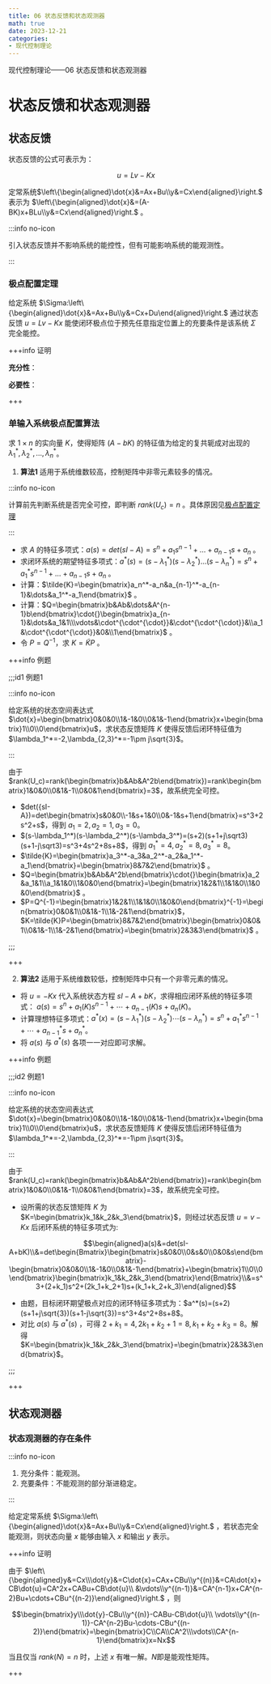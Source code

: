 ```yaml
---
title: 06 状态反馈和状态观测器
math: true
date: 2023-12-21
categories:
- 现代控制理论
---
```


现代控制理论——06 状态反馈和状态观测器

<!-- more -->

# 状态反馈和状态观测器

## 状态反馈

状态反馈的公式可表示为：

$$u=Lv-Kx     \tag{1}$$

定常系统$\left\{\begin{aligned}\dot{x}&=Ax+Bu\\y&=Cx\end{aligned}\right.$ 表示为 $\left\{\begin{aligned}\dot{x}&=(A-BK)x+BLu\\y&=Cx\end{aligned}\right.$ 。

:::info no-icon

引入状态反馈并不影响系统的能控性，但有可能影响系统的能观测性。

:::

### 极点配置定理

给定系统 $\Sigma:\left\{\begin{aligned}\dot{x}&=Ax+Bu\\y&=Cx+Du\end{aligned}\right.$ 通过状态反馈 $u=Lv-Kx$ 能使闭环极点位于预先任意指定位置上的充要条件是该系统 $\Sigma$ 完全能控。

+++info 证明

**充分性**：



**必要性**：



+++

### 单输入系统极点配置算法

求 $1\times n$ 的实向量 $K$，使得矩阵 $(A-bK)$ 的特征值为给定的复共轭成对出现的 $\lambda_1^*,\lambda_2^*,\dots,\lambda_n^*$。

1. **算法1**  适用于系统维数较高，控制矩阵中非零元素较多的情况。

:::info no-icon

计算前先判断系统是否完全可控，即判断 $rank(U_c)=n$ 。具体原因见[极点配置定理](#极点配置定理)

:::

+ 求 $A$ 的特征多项式：$a(s)=det(sI-A)=s^n+a_1s^{n-1}+\dots+a_{n-1}s+a_n$ 。
+ 求闭环系统的期望特征多项式：$a^*(s)=(s-\lambda_1^*)(s-\lambda_2^*)\dots (s-\lambda_n^*)=s^n+a_1^*s^{n-1}+\dots+a_{n-1}s+a_n$ 。
+ 计算：$\tilde{K}=\begin{bmatrix}a_n^*-a_n&a_{n-1}^*-a_{n-1}&\dots&a_1^*-a_1\end{bmatrix}$ 。
+ 计算：$Q=\begin{bmatrix}b&Ab&\dots&A^{n-1}b\end{bmatrix}\cdot{}\begin{bmatrix}a_{n-1}&\dots&a_1&1\\\vdots&\cdot^{\cdot^{\cdot}}&\cdot^{\cdot^{\cdot}}&\\a_1&\cdot^{\cdot^{\cdot}}&0&\\1\end{bmatrix}$ 。
+ 令 $P=Q^{-1}$，求 $K=\tilde{K}P$ 。

+++info 例题

;;;id1 例题1

:::info no-icon

给定系统的状态空间表达式 $\dot{x}=\begin{bmatrix}0&0&0\\1&-1&0\\0&1&-1\end{bmatrix}x+\begin{bmatrix}1\\0\\0\end{bmatrix}u$，求状态反馈矩阵 $K$ 使得反馈后闭环特征值为 $\lambda_1^*=-2,\lambda_{2,3}^*=-1\pm j\sqrt{3}$。

:::

由于 $rank(U_c)=rank(\begin{bmatrix}b&Ab&A^2b\end{bmatrix})=rank\begin{bmatrix}1&0&0\\0&1&-1\\0&0&1\end{bmatrix}=3$，故系统完全可控。

+ $det({sI-A})=det\begin{bmatrix}s&0&0\\-1&s+1&0\\0&-1&s+1\end{bmatrix}=s^3+2s^2+s$，得到 $a_1=2,a_2=1,a_3=0$。
+ $(s-\lambda_1^*)(s-\lambda_2^*)(s-\lambda_3^*)=(s+2)(s+1+j\sqrt3)(s+1-j\sqrt3)=s^3+4s^2+8s+8$，得到 $a_1^*=4,a_2^*=8,a_3^*=8$。
+ $\tilde{K}=\begin{bmatrix}a_3^*-a_3&a_2^*-a_2&a_1^*-a_1\end{bmatrix}=\begin{bmatrix}8&7&2\end{bmatrix}$ 。
+ $Q=\begin{bmatrix}b&Ab&A^2b\end{bmatrix}\cdot{}\begin{bmatrix}a_2&a_1&1\\a_1&1&0\\1&0&0\end{bmatrix}=\begin{bmatrix}1&2&1\\1&1&0\\1&0&0\end{bmatrix}$ 。
+  $P=Q^{-1}=\begin{bmatrix}1&2&1\\1&1&0\\1&0&0\end{bmatrix}^{-1}=\begin{bmatrix}0&0&1\\0&1&-1\\1&-2&1\end{bmatrix}$， $K=\tilde{K}P=\begin{bmatrix}8&7&2\end{bmatrix}\begin{bmatrix}0&0&1\\0&1&-1\\1&-2&1\end{bmatrix}=\begin{bmatrix}2&3&3\end{bmatrix}$ 。

;;;

+++

2. **算法2**  适用于系统维数较低，控制矩阵中只有一个非零元素的情况。

+ 将 $u=-Kx$ 代入系统状态方程 $sI-A+bK$，求得相应闭环系统的特征多项式： $a(s)=s^n+a_1(K)s^{n-1}+\cdots+a_{n-1}(K)s+a_n(K)$。
+ 计算理想特征多项式：$a^*(x)=(s-\lambda_1^*)(s-\lambda_2^*)\cdots(s-\lambda_n^*)=s^n+a_1^*s^{n-1}+\cdots+a_{n-1}^*s+a_n^*$。
+ 将 $a(s)$ 与 $a^*(s)$ 各项一一对应即可求解。

+++info 例题

;;;id2 例题1

:::info no-icon

给定系统的状态空间表达式 $\dot{x}=\begin{bmatrix}0&0&0\\1&-1&0\\0&1&-1\end{bmatrix}x+\begin{bmatrix}1\\0\\0\end{bmatrix}u$，求状态反馈矩阵 $K$ 使得反馈后闭环特征值为 $\lambda_1^*=-2,\lambda_{2,3}^*=-1\pm j\sqrt{3}$。

:::

由于 $rank(U_c)=rank(\begin{bmatrix}b&Ab&A^2b\end{bmatrix})=rank\begin{bmatrix}1&0&0\\0&1&-1\\0&0&1\end{bmatrix}=3$，故系统完全可控。

+ 设所需的状态反馈矩阵 $K$ 为 $K=\begin{bmatrix}k_1&k_2&k_3\end{bmatrix}$，则经过状态反馈 $u=v-Kx$ 后闭环系统的特征多项式为:

$$\begin{aligned}a(s)&=det(sI-A+bK)\\&=det\begin{Bmatrix}\begin{bmatrix}s&0&0\\0&s&0\\0&0&s\end{bmatrix}-\begin{bmatrix}0&0&0\\1&-1&0\\0&1&-1\end{bmatrix}+\begin{bmatrix}1\\0\\0\end{bmatrix}\begin{bmatrix}k_1&k_2&k_3\end{bmatrix}\end{Bmatrix}\\&=s^3+(2+k_1)s^2+(2k_1+k_2+1)s+(k_1+k_2+k_3)\end{aligned}$$

+ 由题，目标闭环期望极点对应的闭环特征多项式为：$a^*(s)=(s+2)(s+1+j\sqrt{3})(s+1-j\sqrt{3})=s^3+4s^2+8s+8$。
+ 对比 $a(s)$ 与 $a^*(s)$ ，可得 $2+k_1=4,2k_1+k_2+1=8,k_1+k_2+k_3=8$。解得 $K=\begin{bmatrix}k_1&k_2&k_3\end{bmatrix}=\begin{bmatrix}2&3&3\end{bmatrix}$。

;;;

+++

## 状态观测器

### 状态观测器的存在条件

:::info no-icon

1. 充分条件：能观测。
2. 充要条件：不能观测的部分渐进稳定。

:::

 给定定常系统 $\Sigma:\left\{\begin{aligned}\dot{x}&=Ax+Bu\\y&=Cx\end{aligned}\right.$ ，若状态完全能观测，则状态向量 $x$ 能够由输入 $x$ 和输出 $y$ 表示。

+++info 证明

由于 $\left\{\begin{aligned}y&=Cx\\\dot{y}&=C\dot{x}=CAx+CBu\\y^{(n)}&=CA\dot{x}+CB\dot{u}=CA^2x+CABu+CB\dot{u}\\ &\vdots\\y^{(n-1)}&=CA^{n-1}x+CA^{n-2}Bu+\cdots+CBu^{(n-2)}\end{aligned}\right.$ ，则

$$\begin{bmatrix}y\\\dot{y}-CBu\\y^{(n)}-CABu-CB\dot{u}\\ \vdots\\y^{(n-1)}-CA^{n-2}Bu-\cdots-CBu^{(n-2)}\end{bmatrix}=\begin{bmatrix}C\\CA\\CA^2\\\vdots\\CA^{n-1}\end{bmatrix}x=Nx$$

当且仅当 $rank(N)=n$ 时，上述 $x$ 有唯一解。$N$即是能观性矩阵。

+++











